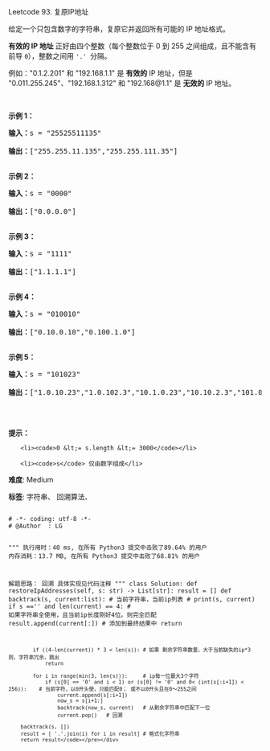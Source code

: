 Leetcode 93. 复原IP地址
<p>给定一个只包含数字的字符串，复原它并返回所有可能的 IP 地址格式。</p>


<p><strong>有效的 IP 地址</strong> 正好由四个整数（每个整数位于 0 到 255 之间组成，且不能含有前导 <code>0</code>），整数之间用 <code>&#39;.&#39; </code>分隔。</p>



<p>例如：&quot;0.1.2.201&quot; 和 &quot;192.168.1.1&quot; 是 <strong>有效的</strong> IP 地址，但是 &quot;0.011.255.245&quot;、&quot;192.168.1.312&quot; 和 &quot;192.168@1.1&quot; 是 <strong>无效的</strong> IP 地址。</p>



<p>&nbsp;</p>



<p><strong>示例 1：</strong></p>



<pre><strong>输入：</strong>s = &quot;25525511135&quot;

<strong>输出：</strong>[&quot;255.255.11.135&quot;,&quot;255.255.111.35&quot;]

</pre>



<p><strong>示例 2：</strong></p>



<pre><strong>输入：</strong>s = &quot;0000&quot;

<strong>输出：</strong>[&quot;0.0.0.0&quot;]

</pre>



<p><strong>示例 3：</strong></p>



<pre><strong>输入：</strong>s = &quot;1111&quot;

<strong>输出：</strong>[&quot;1.1.1.1&quot;]

</pre>



<p><strong>示例 4：</strong></p>



<pre><strong>输入：</strong>s = &quot;010010&quot;

<strong>输出：</strong>[&quot;0.10.0.10&quot;,&quot;0.100.1.0&quot;]

</pre>



<p><strong>示例 5：</strong></p>



<pre><strong>输入：</strong>s = &quot;101023&quot;

<strong>输出：</strong>[&quot;1.0.10.23&quot;,&quot;1.0.102.3&quot;,&quot;10.1.0.23&quot;,&quot;10.10.2.3&quot;,&quot;101.0.2.3&quot;]

</pre>



<p>&nbsp;</p>



<p><strong>提示：</strong></p>



<ul>

	<li><code>0 &lt;= s.length &lt;= 3000</code></li>

	<li><code>s</code> 仅由数字组成</li>

</ul>





 **难度**: Medium



 **标签**: 字符串、 回溯算法、 





<div class="hcb_wrap">
<pre class="prism undefined-numbers lang-python" data-lang="Python"><code>
# -*- coding: utf-8 -*-
# @Author  : LG

"""
执行用时：40 ms, 在所有 Python3 提交中击败了89.64% 的用户
内存消耗：13.7 MB, 在所有 Python3 提交中击败了68.81% 的用户

解题思路：
    回溯
    具体实现见代码注释
"""
class Solution:
    def restoreIpAddresses(self, s: str) -> List[str]:
        result = []
        def backtrack(s, current:list): #   当前字符串，当前ip列表
            # print(s, current)
            if s =='' and len(current) == 4:    # 如果字符串全使用，且当前ip长度刚好4位。则完全匹配
                result.append(current[:])       # 添加到最终结果中
                return

            if ((4-len(current)) * 3 < len(s)): # 如果 剩余字符串数量，大于当前缺失的ip*3 则，字符串冗余，跳出
                return

            for i in range(min(3, len(s))):     # ip每一位最大3个字符
                if (s[0] == '0' and i < 1) or (s[0] != '0' and 0< (int(s[:i+1]) < 256)):    # 当前字符，以0开头使，只能匹配0； 或不以0开头且在0～255之间
                    current.append(s[:i+1])
                    now_s = s[i+1:]
                    backtrack(now_s, current)   # 从剩余字符串中匹配下一位
                    current.pop()   # 回溯

        backtrack(s, [])
        result = [ '.'.join(i) for i in result] # 格式化字符串
        return result</code></pre></div>

